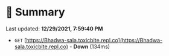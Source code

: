 # 📖 Summary
Last updated: **12/29/2021, 7:59:40 PM**

- `GET` [https://Bhadwa-sala.toxicblte.repl.co](https://Bhadwa-sala.toxicblte.repl.co) - **Down** (134ms)
